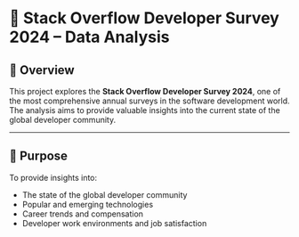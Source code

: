 # 🧠 Stack Overflow Developer Survey 2024 – Data Analysis

## 📌 Overview

This project explores the **Stack Overflow Developer Survey 2024**, one of the most comprehensive annual surveys in the software development world. The analysis aims to provide valuable insights into the current state of the global developer community.

---

## 🎯 Purpose

To provide insights into:
- The state of the global developer community  
- Popular and emerging technologies  
- Career trends and compensation  
- Developer work environments and job satisfaction  
